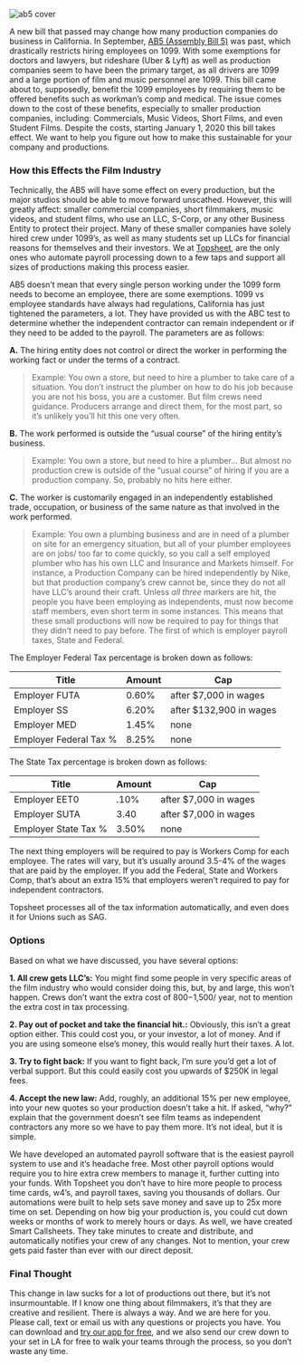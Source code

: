 ![ab5 cover](https://user-images.githubusercontent.com/33143626/69761792-41918100-111d-11ea-8592-d070780def4a.png "How AB5 Law affects Filmmakers")

A new bill that passed may change how many production companies do business in California. In September, [AB5 (Assembly Bill 5)](https://en.wikipedia.org/wiki/California_Assembly_Bill_5_(2019)) was past, which drastically restricts hiring employees on 1099. With some exemptions for doctors and lawyers, but rideshare (Uber & Lyft) as well as production companies seem to have been the primary target, as all drivers are 1099 and a large portion of film and music personnel are 1099. This bill came about to, supposedly, benefit the 1099 employees by requiring them to be offered benefits such as workman’s comp and medical. The issue comes down to the cost of these benefits, especially to smaller production companies, including: Commercials, Music Videos, Short Films, and even Student Films. Despite the costs, starting January 1, 2020 this bill takes effect. We want to help you figure out how to make this sustainable for your company and productions.

### How this Effects the Film Industry

Technically, the AB5 will have some effect on every production, but the major studios should be able to move forward unscathed. However, this will greatly affect: smaller commercial companies, short filmmakers, music videos, and student films, who use an LLC, S-Corp, or any other Business Entity to protect their project. Many of these smaller companies have solely hired crew under 1099’s, as well as many students set up LLCs for financial reasons for themselves and their investors. We at [Topsheet](https://topsheet.io), are the only ones who automate payroll processing down to a few taps and support all sizes of productions making this process easier. 

AB5 doesn’t mean that every single person working under the 1099 form needs to become an employee, there are some exemptions. 1099 vs employee standards have always had regulations, California has just tightened the parameters, a lot. They have provided us with the ABC test to determine whether the independent contractor can remain independent or if they need to be added to the payroll. The parameters are as follows:

**A.** The hiring entity does not control or direct the worker in performing the working fact or under the terms of a contract.

> Example: You own a store, but need to hire a plumber to take care of a situation. You don’t instruct the plumber on how to do his job because you are not his boss, you are a customer. But film crews need guidance. Producers arrange and direct them, for the most part, so it’s unlikely you’ll hit this one very often.

**B.** The work performed is outside the “usual course” of the hiring entity’s business.

> Example: You own a store, but need to hire a plumber… But almost no production crew is outside of the “usual course” of hiring if you are a production company. So, probably no hits here either.

**C.** The worker is customarily engaged in an independently established trade, occupation, or business of the same nature as that involved in the work performed.

>Example: You own a plumbing business and are in need of a plumber on site for an emergency situation, but all of your plumber employees are on jobs/ too far to come quickly, so you call a self employed plumber who has his own LLC and Insurance and Markets himself. For instance, a Production Company can be hired independently by Nike, but that production company’s crew cannot be, since they do not all have LLC’s around their craft.
Unless *all three* markers are hit, the people you have been employing as independents, must now become staff members, even short term in some instances. This means that these small productions will now be required to pay for things that they didn’t need to pay before. The first of which is employer payroll taxes, State and Federal.


The Employer Federal Tax percentage is broken down as follows:

Title | Amount | Cap |
---  | --- | ---
Employer FUTA | 0.60% | after $7,000 in wages
Employer SS | 6.20% | after $132,900 in wages
Employer MED | 1.45% | none
Employer Federal Tax %| 8.25% | none

The State Tax percentage is broken down as follows:

Title | Amount | Cap |
---  | --- | ---
Employer EET0 |.10% | after $7,000 in wages
Employer SUTA | 3.40 | after $7,000 in wages
Employer State Tax % | 3.50% | none

The next thing employers will be required to pay is Workers Comp for each employee. The rates will vary, but it’s usually around 3.5-4% of the wages that are paid by the employer. If you add the Federal, State and Workers Comp, that’s about an extra 15% that employers weren’t required to pay for independent contractors.

Topsheet processes all of the tax information automatically, and even does it for Unions such as SAG.

### Options 
Based on what we have discussed, you have several options:

**1. All crew gets LLC’s:**
You might find some people in very specific areas of the film industry who would consider doing this, but, by and large, this won’t happen. Crews don’t want the extra cost of $800-$1,500/ year, not to mention the extra cost in tax processing. 

**2. Pay out of pocket and take the financial hit.:**
Obviously, this isn’t a great option either. This could cost you, or your investor, a lot of money. And if you are using someone else’s money, this would really hurt their taxes. A lot.

**3. Try to fight back:**
If you want to fight back, I’m sure you’d get a lot of verbal support. But this could easily cost you upwards of $250K in legal fees.

**4. Accept the new law:**
Add, roughly, an additional 15% per new employee, into your new quotes so your production doesn’t take a hit. If asked, “why?” explain that the government doesn’t see film teams as independent contractors any more so we have to pay them more. It’s not ideal, but it is simple.

We have developed an automated payroll software that is the easiest payroll system to use and it’s headache free. Most other payroll options would require you to hire extra crew members to manage it, further cutting into your funds. With Topsheet you don’t have to hire more people to process time cards, w4’s, and payroll taxes, saving you thousands of dollars. Our automations were built to help sets save money and save up to 25x more time on set. Depending on how big your production is, you could cut down weeks or months of work to merely hours or days. As well, we have created Smart Callsheets. They take minutes to create and distribute, and automatically notifies your crew of any changes. Not to mention, your crew gets paid faster than ever with our direct deposit.

### Final Thought

This change in law sucks for a lot of productions out there, but it’s not insurmountable. If I know one thing about filmmakers, it’s that they are creative and resilient. There is always a way. And we are here for you. Please call, text or email us with any questions or projects you have. You can download and [try our app for free](https://topsheet.io), and we also send our crew down to your set in LA for free to walk your teams through the process, so you don’t waste any time.
